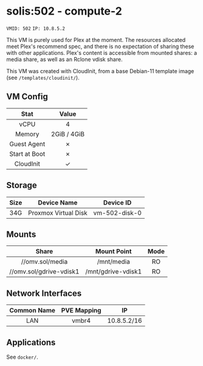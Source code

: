 # solis:502 - compute-2

`VMID: 502` `IP: 10.8.5.2`

This VM is purely used for Plex at the moment. The resources allocated meet Plex's recommend spec, and there is no expectation of sharing these with other applications. Plex's content is accessible from mounted shares: a media share, as well as an Rclone vdisk share.

This VM was created with CloudInit, from a base Debian-11 template image (see `/templates/cloudinit/`).

## VM Config
|      Stat     |    Value    |
|:-------------:|:-----------:|
|      vCPU     |      4      |
|     Memory    | 2GiB / 4GiB |
|  Guest Agent  |      ✗      |
| Start at Boot |      ✗      |
|   CloudInit   |      ✓      |

## Storage
| Size |      Device Name     |   Device ID   |
|:----:|:--------------------:|:-------------:|
|  34G | Proxmox Virtual Disk | vm-502-disk-0 |

## Mounts
|          Share          |     Mount Point    | Mode |
|:-----------------------:|:------------------:|:----:|
|     //omv.sol/media     |     /mnt/media     |  RO  |
| //omv.sol/gdrive-vdisk1 | /mnt/gdrive-vdisk1 |  RO  |

  
## Network Interfaces
| Common Name | PVE Mapping |      IP      |
|:-----------:|:-----------:|:------------:|
|     LAN     |    vmbr4    | 10.8.5.2/16  |

## Applications

See `docker/`.
